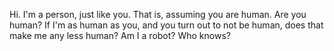 Hi. I'm a person, just like you. That is, assuming you are human. Are you human? If I'm as human as you, and you turn out to not be human, does that make me any less human? Am I a robot? Who knows?
